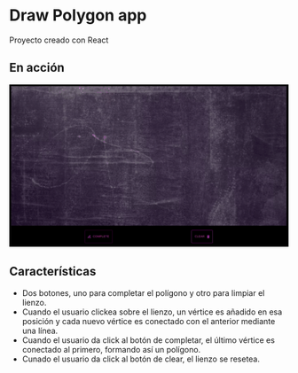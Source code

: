 # Draw Polygon app

Proyecto creado con React

## En acción 


![](src/img/polygon.gif)

## Características

- Dos botones, uno para completar el polígono y otro para limpiar el lienzo.
- Cuando el usuario clickea sobre el lienzo, un vértice es añadido en esa posición y cada nuevo vértice es conectado con el anterior mediante una línea. 
- Cuando el usuario da click al botón de completar, el último vértice es conectado al primero, formando así un polígono. 
- Cunado el usuario da click al botón de clear, el lienzo se resetea. 


